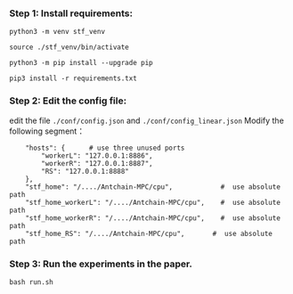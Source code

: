### Step 1: Install requirements:

`python3 -m venv stf_venv`

`source ./stf_venv/bin/activate`

`python3 -m pip install --upgrade pip`

`pip3 install -r requirements.txt`


### Step 2: Edit the config file:

edit the file `./conf/config.json`  and  `./conf/config_linear.json`
Modify the following segment：
```
    "hosts": {      # use three unused ports
        "workerL": "127.0.0.1:8886",
        "workerR": "127.0.0.1:8887",
        "RS": "127.0.0.1:8888"
    },
    "stf_home": "/..../Antchain-MPC/cpu",            #  use absolute path
    "stf_home_workerL": "/..../Antchain-MPC/cpu",    #  use absolute path
    "stf_home_workerR": "/..../Antchain-MPC/cpu",    #  use absolute path
    "stf_home_RS": "/..../Antchain-MPC/cpu",       #  use absolute path
```


### Step 3: Run the experiments in the paper.

`bash run.sh`

